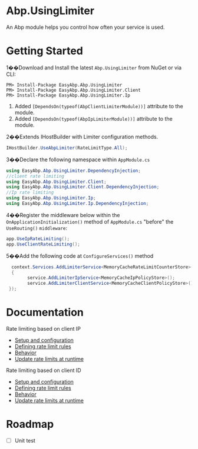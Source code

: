 # Abp.UsingLimiter

An Abp module helps you control how often your service is used.

# Getting Started

1��Download and Install the latest `Abp.UsingLimiter` from NuGet or via CLI:

```
PM> Install-Package EasyAbp.Abp.UsingLimiter
PM> Install-Package EasyAbp.Abp.UsingLimiter.Client
PM> Install-Package EasyAbp.Abp.UsingLimiter.Ip
```

   1.  Added `[DependsOn(typeof(AbpClientLimiterModule))]` attribute to the module.
   2.  Added `[DependsOn(typeof(AbpIpLimiterModule))]` attribute to the module.

2��Extends IHostBuilder with Limiter configuration methods.

```csharp
IHostBuilder.UseAbpLimiter(RateLimitType.All);
```

3��Declare the following namespace within `AppModule.cs`

```csharp
using EasyAbp.Abp.UsingLimiter.DependencyInjection;
//client rate limiting
using EasyAbp.Abp.UsingLimiter.Client;
using EasyAbp.Abp.UsingLimiter.Client.DependencyInjection;
//Ip rate limiting
using EasyAbp.Abp.UsingLimiter.Ip;
using EasyAbp.Abp.UsingLimiter.Ip.DependencyInjection;

```

4��Register the middleware below within the `OnApplicationInitialization()` method of `AppModule.cs` "before" the `UseRouting()` `middleware`:

```csharp
app.UseIpRateLimiting();
app.UseClientRateLimiting();
```

5��Add the following code at `ConfigureServices()` method 

```csharp
  context.Services.AddLimiterService<MemoryCacheRateLimitCounterStore>(service =>
  {
        service.AddLimiterIpService<MemoryCacheIpPolicyStore>();
        service.AddLimiterClientService<MemoryCacheClientPolicyStore>();
 });
```


# Documentation

Rate limiting based on client IP

- [Setup and configuration](https://github.com/stefanprodan/AspNetCoreRateLimit/wiki/IpRateLimitMiddleware#setup)
- [Defining rate limit rules](https://github.com/stefanprodan/AspNetCoreRateLimit/wiki/IpRateLimitMiddleware#defining-rate-limit-rules)
- [Behavior](https://github.com/stefanprodan/AspNetCoreRateLimit/wiki/IpRateLimitMiddleware#behavior)
- [Update rate limits at runtime](https://github.com/stefanprodan/AspNetCoreRateLimit/wiki/IpRateLimitMiddleware#update-rate-limits-at-runtime)

Rate limiting based on client ID

- [Setup and configuration](https://github.com/stefanprodan/AspNetCoreRateLimit/wiki/ClientRateLimitMiddleware#setup)
- [Defining rate limit rules](https://github.com/stefanprodan/AspNetCoreRateLimit/wiki/ClientRateLimitMiddleware#defining-rate-limit-rules)
- [Behavior](https://github.com/stefanprodan/AspNetCoreRateLimit/wiki/ClientRateLimitMiddleware#behavior)
- [Update rate limits at runtime](https://github.com/stefanprodan/AspNetCoreRateLimit/wiki/ClientRateLimitMiddleware#update-rate-limits-at-runtime)

# Roadmap

- [ ] Unit test
      